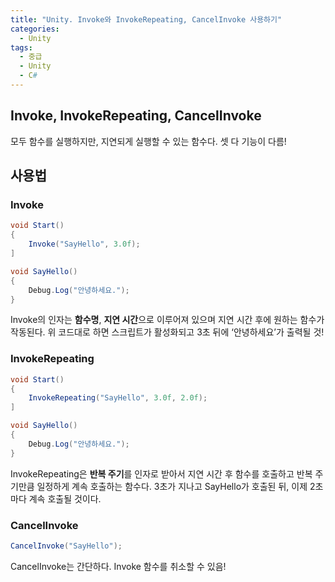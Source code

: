 ```yaml
---
title: "Unity. Invoke와 InvokeRepeating, CancelInvoke 사용하기"
categories:
  - Unity
tags:
  - 중급
  - Unity
  - C#
---
```


## Invoke, InvokeRepeating, CancelInvoke

모두 함수를 실행하지만, 지연되게 실행할 수 있는 함수다. 셋 다 기능이 다름!

## 사용법

### Invoke

```c#
void Start()
{
	Invoke("SayHello", 3.0f);
]

void SayHello()
{
	Debug.Log("안녕하세요.");
}
```

Invoke의 인자는 **함수명**, **지연 시간**으로 이루어져 있으며 지연 시간 후에 원하는 함수가 작동된다. 위 코드대로 하면 스크립트가 활성화되고 3초 뒤에 ‘안녕하세요’가 출력될 것!

### InvokeRepeating

```c#
void Start()
{
	InvokeRepeating("SayHello", 3.0f, 2.0f);
]

void SayHello()
{
	Debug.Log("안녕하세요.");
}
```

InvokeRepeating은 **반복 주기**를 인자로 받아서 지연 시간 후 함수를 호출하고 반복 주기만큼 일정하게 계속 호출하는 함수다. 3초가 지나고 SayHello가 호출된 뒤, 이제 2초마다 계속 호출될 것이다.

### CancelInvoke

```c#
CancelInvoke("SayHello");
```

CancelInvoke는 간단하다. Invoke 함수를 취소할 수 있음!
